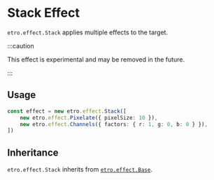 # Stack Effect

`etro.effect.Stack` applies multiple effects to the target.

:::caution

This effect is experimental and may be removed in the future.

:::

## Usage

```ts
const effect = new etro.effect.Stack([
    new etro.effect.Pixelate({ pixelSize: 10 }),
    new etro.effect.Channels({ factors: { r: 1, g: 0, b: 0 } }),
])
```

## Inheritance

`etro.effect.Stack` inherits from [`etro.effect.Base`](base).
